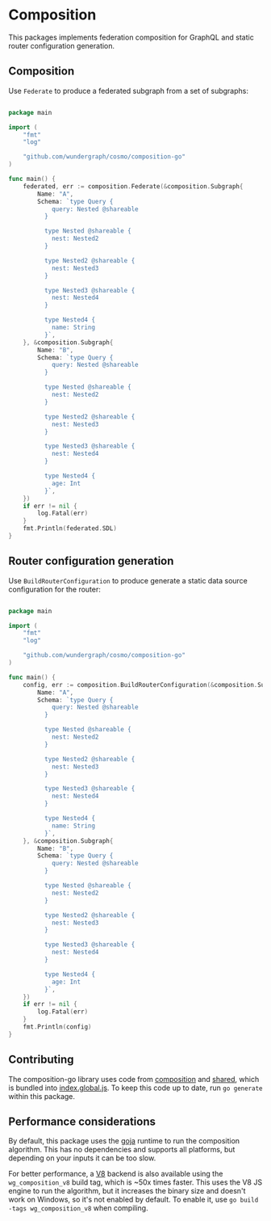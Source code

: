 Composition
===========

This packages implements federation composition for GraphQL and static router configuration generation.

## Composition


Use `Federate` to produce a federated subgraph from a set of subgraphs:

```go

package main

import (
	"fmt"
	"log"

	"github.com/wundergraph/cosmo/composition-go"
)

func main() {
	federated, err := composition.Federate(&composition.Subgraph{
		Name: "A",
		Schema: `type Query {
			query: Nested @shareable
		  }

		  type Nested @shareable {
			nest: Nested2
		  }

		  type Nested2 @shareable {
			nest: Nested3
		  }

		  type Nested3 @shareable {
			nest: Nested4
		  }

		  type Nested4 {
			name: String
		  }`,
	}, &composition.Subgraph{
		Name: "B",
		Schema: `type Query {
			query: Nested @shareable
		  }

		  type Nested @shareable {
			nest: Nested2
		  }

		  type Nested2 @shareable {
			nest: Nested3
		  }

		  type Nested3 @shareable {
			nest: Nested4
		  }

		  type Nested4 {
			age: Int
		  }`,
	})
	if err != nil {
		log.Fatal(err)
	}
	fmt.Println(federated.SDL)
}

```

## Router configuration generation

Use `BuildRouterConfiguration` to produce generate a static data source configuration for the router:

```go

package main

import (
	"fmt"
	"log"

	"github.com/wundergraph/cosmo/composition-go"
)

func main() {
	config, err := composition.BuildRouterConfiguration(&composition.Subgraph{
		Name: "A",
		Schema: `type Query {
			query: Nested @shareable
		  }

		  type Nested @shareable {
			nest: Nested2
		  }

		  type Nested2 @shareable {
			nest: Nested3
		  }

		  type Nested3 @shareable {
			nest: Nested4
		  }

		  type Nested4 {
			name: String
		  }`,
	}, &composition.Subgraph{
		Name: "B",
		Schema: `type Query {
			query: Nested @shareable
		  }

		  type Nested @shareable {
			nest: Nested2
		  }

		  type Nested2 @shareable {
			nest: Nested3
		  }

		  type Nested3 @shareable {
			nest: Nested4
		  }

		  type Nested4 {
			age: Int
		  }`,
	})
	if err != nil {
		log.Fatal(err)
	}
	fmt.Println(config)
}
```

## Contributing

The composition-go library uses code from [composition](../composition) and [shared](../shared), which
is bundled into [index.global.js](index.global.js). To keep this code up to date, run `go generate`
within this package.

## Performance considerations

By default, this package uses the [goja] runtime to run the composition algorithm. This has no
dependencies and supports all platforms, but depending on your inputs it can be too slow.

For better performance, a [V8] backend is also available using the `wg_composition_v8` build
tag, which is ~50x times faster. This uses the V8 JS engine to run the algorithm, but it increases the
binary size and doesn't work on Windows, so it's not enabled by default. To enable it, use
`go build -tags wg_composition_v8` when compiling.

[goja]: https://github.com/dop251/goja
[V8]: https://github.com/rogchap/v8go
